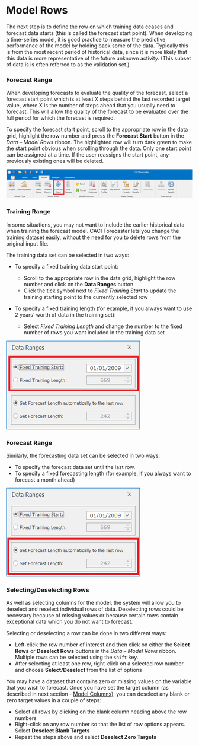 

# Model Rows

The next step is to define the row on which training data ceases and forecast data starts (this is called the forecast start point).  When developing a time-series model, it is good practice to measure the predictive performance of the model by holding back some of the data.  Typically this is from the most recent period of historical data, since it is more likely that this data is more representative of the future unknown activity.  (This subset of data is is often referred to as the validation set.)

### Forecast Range
When developing forecasts to evaluate the quality of the forecast, select a forecast start point which is at least X steps behind the last recorded target value, where X is the number of steps ahead that you usually need to forecast.  This will allow the quality of the forecast to be evaluated over the full period for which the forecast is required.

To specify the forecast start point, scroll to the appropriate row in the data grid, highlight the row number and press the **Forecast Start** button in the *Data – Model Rows* ribbon.  The highlighted row will turn dark green to make the start point obvious when scrolling through the data.  Only one start point can be assigned at a time.  If the user reassigns the start point, any previously existing ones will be deleted.

![Forecast Start](imgs/ModelRows_ForecastStart.png)

<!-- You now need to define how many rows are included in the forecast range.  This can be done by clicking on the **Data Ranges** button in the Data – Model Rows ribbon and then updating the Forecast Length.  If you want to set the forecast range to run until the end of the data set, type in a very large number (e.g. 99999).  The application will automatically change this to the exact number of rows between the forecast start and end point. -->
  


### Training Range
In some situations, you may not want to include the earlier historical data when training the forecast model.  CACI Forecaster lets you change the training dataset easily, without the need for you to delete rows from the original input file.

The training data set can be selected in two ways:

- To specify a fixed training data start point:
    - Scroll to the appropriate row in the data grid, highlight the row number and click on the **Data Ranges** button
    - Click the tick symbol next to *Fixed Training Start* to update the training starting point to the currently selected row

- To specify a fixed training length (for example, if you always want to use 2 years’ worth of data in the training set):
    - Select *Fixed Training Length* and change the number to the fixed number of rows you want included in the training data set
    


![Data Ranges - Training](imgs/ModelRows_DataRanges_Training.png)



### Forecast Range

Similarly, the forecasting data set can be selected in two ways:

- To specify the forecast data set until the last row.
- To specify a fixed forecasting length (for example, if you always want to forecast a month ahead)


![Data Ranges- Forecasting](imgs/ModelRows_DataRanges_Forecasting.png)




### Selecting/Deselecting Rows
As well as selecting columns for the model, the system will allow you to deselect and reselect individual rows of data.  Deselecting rows could be necessary because of missing values or because certain rows contain exceptional data which you do not want to forecast.  


<!-- #### Selecting/deselecting specific rows -->

Selecting or deselecting a row can be done in two different ways:

- Left-click the row number of interest and then click on either the **Select Rows** or **Deselect Rows** buttons in the *Data – Model Rows* ribbon.  Multiple rows can be selected using the `shift` key.
- After selecting at least one row, right-click on a selected row number and choose **Select/Deselect** from the list of options


You may have a dataset that contains zero or missing values on the variable that you wish to forecast.  Once you have set the target column (as described in next section - [Model Columns](Model-Columns.md#column-types)), you can deselect any blank or zero target values in a couple of steps:

- Select all rows by clicking on the blank column heading above the row numbers
- Right-click on any row number so that the list of row options appears.  Select **Deselect Blank Targets**
- Repeat the steps above and select **Deselect Zero Targets**
